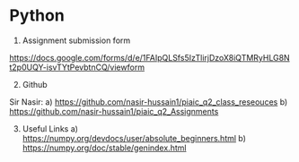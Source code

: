 # Python

1. Assignment submission form

https://docs.google.com/forms/d/e/1FAIpQLSfs5IzTlirjDzoX8iQTMRyHLG8Nt2p0UQY-isvTYtPevbtnCQ/viewform

2. Github

Sir Nasir: a) https://github.com/nasir-hussain1/piaic_q2_class_reseouces
           b) https://github.com/nasir-hussain1/piaic_q2_Assignments

3. Useful Links
           a) https://numpy.org/devdocs/user/absolute_beginners.html
           b) https://numpy.org/doc/stable/genindex.html
